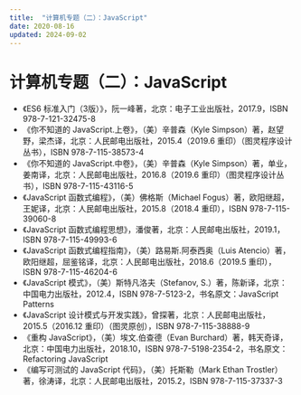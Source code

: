 ```yaml
---
title:  "计算机专题（二）：JavaScript"
date: 2020-08-16
updated: 2024-09-02
---
```


# 计算机专题（二）：JavaScript #

- 《ES6 标准入门（3版）》，阮一峰著，北京：电子工业出版社，2017.9，ISBN 978-7-121-32475-8
- 《你不知道的 JavaScript.上卷》，（美）辛普森（Kyle Simpson）著，赵望野，梁杰译，北京：人民邮电出版社，2015.4（2019.6 重印）（图灵程序设计丛书），ISBN 978-7-115-38573-4
- 《你不知道的 JavaScript.中卷》，（美）辛普森（Kyle Simpson）著，单业，姜南译，北京：人民邮电出版社，2016.8（2019.6 重印）（图灵程序设计丛书），ISBN 978-7-115-43116-5
- 《JavaScript 函数式编程》，（美）佛格斯（Michael Fogus）著，欧阳继超，王妮译，北京：人民邮电出版社，2015.8（2018.4 重印），ISBN 978-7-115-39060-8
- 《JavaScript 函数式编程思想》，潘俊著，北京：人民邮电出版社，2019.1，ISBN 978-7-115-49993-6
- 《JavaScript 函数式编程指南》，（美）路易斯.阿泰西奥（Luis Atencio）著，欧阳继超，屈鉴铭译，北京：人民邮电出版社，2018.6（2019.5 重印），ISBN 978-7-115-46204-6
- 《JavaScript 模式》，（美）斯特凡洛夫（Stefanov, S.）著，陈新译，北京：中国电力出版社，2012.4，ISBN 978-7-5123-2，书名原文：JavaScript Patterns
- 《JavaScript 设计模式与开发实践》，曾探著，北京：人民邮电出版社，2015.5（2016.12 重印）（图灵原创），ISBN 978-7-115-38888-9
- 《重构 JavaScript》，（美）埃文.伯查德（Evan Burchard）著，韩天奇译，北京：中国电力出版社，2018.10，ISBN 978-7-5198-2354-2，书名原文：Refactoring JavaScript
- 《编写可测试的 JavaScript 代码》，（美）托斯勒（Mark Ethan Trostler）著，徐涛译，北京：人民邮电出版社，2015.2，ISBN 978-7-115-37337-3